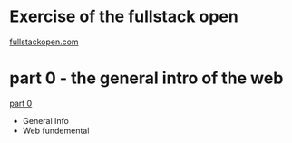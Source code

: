 # Exercise of the fullstack open

[fullstackopen.com](https://fullstackopen.com)

# part 0 - the general intro of the web

[part 0 ]('/part0/readme.md')

- General Info
- Web fundemental
